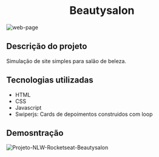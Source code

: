 <h1 align=center> Beautysalon </h1>

![web-page](https://user-images.githubusercontent.com/59830792/165352999-87f7faee-543e-461d-890f-d9a05ebd1758.JPG)


## Descrição do projeto
Simulação de site simples para salão de beleza.


## Tecnologias utilizadas
- HTML
- CSS
- Javascript
- Swiperjs: Cards de depoimentos construidos com loop

## Demosntração
![Projeto-NLW-Rocketseat-Beautysalon](https://user-images.githubusercontent.com/59830792/170125703-bfc7f578-d3b2-4502-862a-455b2843b564.gif)


